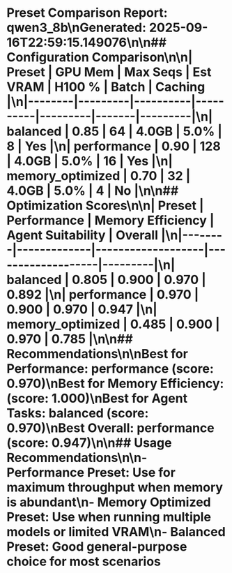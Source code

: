 # Preset Comparison Report: qwen3_8b\nGenerated: 2025-09-16T22:59:15.149076\n\n## Configuration Comparison\n\n| Preset | GPU Mem | Max Seqs | Est VRAM | H100 % | Batch | Caching |\n|--------|---------|----------|----------|---------|-------|---------|\n| balanced | 0.85 | 64 | 4.0GB | 5.0% | 8 | Yes |\n| performance | 0.90 | 128 | 4.0GB | 5.0% | 16 | Yes |\n| memory_optimized | 0.70 | 32 | 4.0GB | 5.0% | 4 | No |\n\n## Optimization Scores\n\n| Preset | Performance | Memory Efficiency | Agent Suitability | Overall |\n|--------|-------------|-------------------|-------------------|---------|\n| balanced | 0.805 | 0.900 | 0.970 | 0.892 |\n| performance | 0.970 | 0.900 | 0.970 | 0.947 |\n| memory_optimized | 0.485 | 0.900 | 0.970 | 0.785 |\n\n## Recommendations\n\n**Best for Performance**: performance (score: 0.970)\n**Best for Memory Efficiency**:  (score: 1.000)\n**Best for Agent Tasks**: balanced (score: 0.970)\n**Best Overall**: performance (score: 0.947)\n\n## Usage Recommendations\n\n- **Performance Preset**: Use for maximum throughput when memory is abundant\n- **Memory Optimized Preset**: Use when running multiple models or limited VRAM\n- **Balanced Preset**: Good general-purpose choice for most scenarios